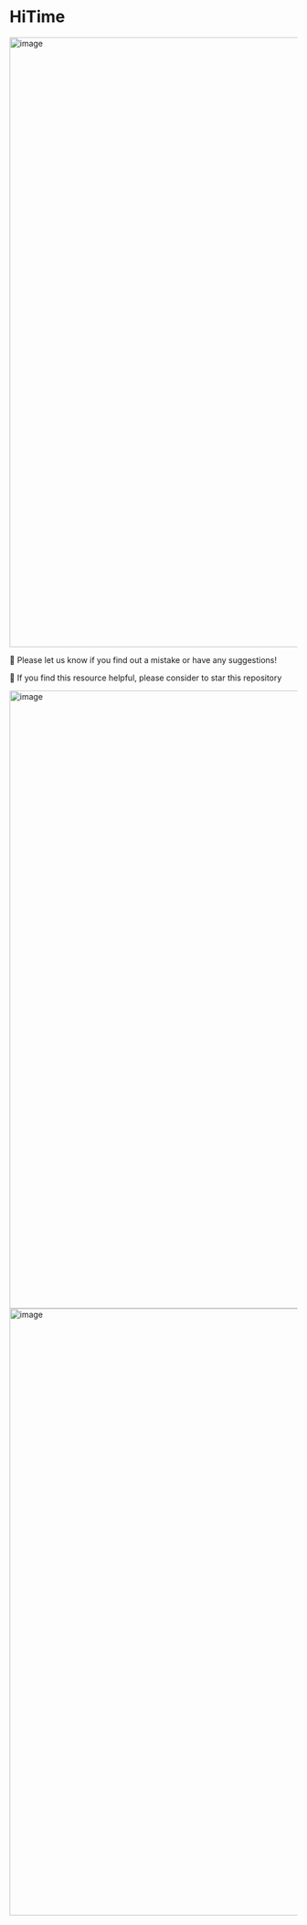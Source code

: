 # HiTime
<img width="1067" alt="image" src="https://github.com/user-attachments/assets/01d97ea6-48b8-44a5-b494-70bc6c088c7d">

🙋 Please let us know if you find out a mistake or have any suggestions!

🌟 If you find this resource helpful, please consider to star this repository

<img width="1081" alt="image" src="https://github.com/user-attachments/assets/a6bf2a95-226f-45fc-911b-f60511dca72f">

<img width="1062" alt="image" src="https://github.com/user-attachments/assets/8f67cdb7-a0cd-4634-a645-20e42854e0c8">

